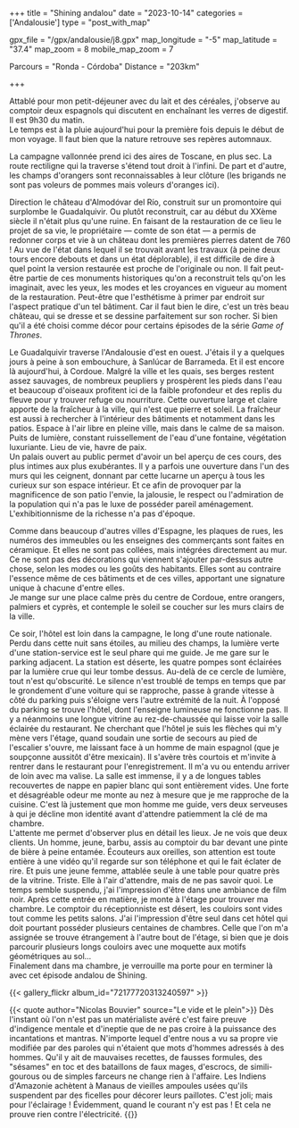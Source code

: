 +++
title = "Shining andalou"
date = "2023-10-14"
categories = ['Andalousie']
type = "post_with_map"

gpx_file = "/gpx/andalousie/j8.gpx"
map_longitude = "-5"
map_latitude = "37.4"
map_zoom = 8
mobile_map_zoom = 7

Parcours = "Ronda - Córdoba"
Distance = "203km"

+++

Attablé pour mon petit-déjeuner avec du lait et des céréales, j'observe au comptoir deux espagnols qui discutent en enchaînant 
les verres de digestif. Il est 9h30 du matin.  
Le temps est à la pluie aujourd'hui pour la première fois depuis le début de mon voyage. Il faut bien que la nature retrouve ses repères automnaux. 

La campagne vallonnée prend ici des aires de Toscane, en plus sec. La route rectiligne qui la traverse s'étend tout droit à l'infini. 
De part et d'autre, les champs d'orangers sont reconnaissables à leur clôture (les brigands ne sont pas voleurs de pommes mais voleurs d'oranges ici).

Direction le château d'Almodóvar del Río, construit sur un promontoire qui surplombe le Guadalquivir. Ou plutôt reconstruit, car au 
début du XXème siècle il n'était plus qu'une ruine. En faisant de la restauration de ce lieu le projet de sa vie, le propriétaire 
— comte de son état — a permis de redonner corps et vie à un château dont les premières pierres datent de 760 ! Au vue de l'état dans 
lequel il se trouvait avant les travaux (à peine deux tours encore debouts et dans un état déplorable), il est difficile de dire à quel
point la version restaurée est proche de l'originale ou non. Il fait peut-être partie de ces monuments historiques qu'on a reconstruit
tels qu'on les imaginait, avec les yeux, les modes et les croyances en vigueur au moment de la restauration. Peut-être que l'esthétisme
à primer par endroit sur l'aspect pratique d'un tel bâtiment. Car il faut bien le dire, c'est un très beau château, qui se dresse et se
dessine parfaitement sur son rocher. Si bien qu'il a été choisi comme décor pour certains épisodes de la série *Game of Thrones*.

Le Guadalquivir traverse l'Andalousie d'est en ouest. J'étais il y a quelques jours à peine à son embouchure, à Sanlúcar de Barrameda.
Et il est encore là aujourd'hui, à Cordoue. Malgré la ville et les quais, ses berges restent assez sauvages, de nombreux peupliers y
prospèrent les pieds dans l'eau et beaucoup d'oiseaux profitent ici de la faible profondeur et des replis du fleuve pour y trouver
refuge ou nourriture. Cette ouverture large et claire apporte de la fraîcheur à la ville, qui n'est que pierre et soleil. 
La fraîcheur est aussi à rechercher à l'intérieur des bâtiments et notamment dans les patios. Espace à l'air libre en pleine ville, 
mais dans le calme de sa maison. Puits de lumière, constant ruissellement de l'eau d'une fontaine, végétation luxuriante. Lieu de vie, 
havre de paix.   
Un palais ouvert au public permet d'avoir un bel aperçu de ces cours, des plus intimes aux plus exubérantes. Il y a parfois 
une ouverture dans l'un des murs qui les ceignent, donnant par cette lucarne un aperçu à tous les curieux sur son espace intérieur. 
Et ce afin de provoquer par la magnificence de son patio l'envie, la jalousie, le respect ou l'admiration de la population qui n'a 
pas le luxe de posséder pareil aménagement. L'exhibitionnisme de la richesse n'a pas d'époque.

Comme dans beaucoup d'autres villes d'Espagne, les plaques de rues, les numéros des immeubles ou les enseignes des commerçants sont 
faites en céramique. Et elles ne sont pas collées, mais intégrées directement au mur. Ce ne sont pas des décorations qui viennent
s'ajouter par-dessus autre chose, selon les modes ou les goûts des habitants. Elles sont au contraire l'essence même de ces 
bâtiments et de ces villes, apportant une signature unique à chacune d'entre elles.   
Je mange sur une place calme près du centre de Cordoue, entre orangers, palmiers et cyprès, et contemple le soleil se coucher sur les 
murs clairs de la ville.

Ce soir, l'hôtel est loin dans la campagne, le long d'une route nationale. Perdu dans cette nuit sans étoiles, au  milieu
des champs, la lumière verte d'une station-service est le seul phare qui me guide. Je me gare sur le parking adjacent. La station est
déserte, les quatre pompes sont éclairées par la lumière crue qui leur tombe dessus. Au-delà de ce cercle de lumière, tout n'est
qu'obscurité. Le silence n'est troublé de temps en temps que par le grondement d'une voiture qui se rapproche, passe à grande vitesse
à côté du parking puis s'éloigne vers l'autre extrémité de la nuit. À l'opposé du parking se trouve l'hôtel, dont l'enseigne lumineuse
ne fonctionne pas. Il y a néanmoins une longue vitrine au rez-de-chaussée qui laisse voir la salle éclairée du restaurant. Ne cherchant
que l'hôtel je suis les flèches qui m'y mène vers l'étage, quand soudain une sortie de secours au pied de l'escalier s'ouvre, me laissant
face à un homme de main espagnol (que je soupçonne aussitôt d'être mexicain). Il s'avère très courtois et m'invite à rentrer dans le
restaurant pour l'enregistrement. Il m'a vu ou entendu arriver de loin avec ma valise. La salle est immense, il y a de longues tables
recouvertes de nappe en papier blanc qui sont entièrement vides. Une forte et désagréable odeur me monte au nez à mesure que je me 
rapproche de la cuisine. C'est là justement que mon homme me guide, vers deux serveuses à qui je décline mon identité avant d'attendre
patiemment la clé de ma chambre.  
L'attente me permet d'observer plus en détail les lieux. Je ne vois que deux clients. Un homme, jeune, barbu, assis au comptoir du bar
devant une pinte de bière à peine entamée. Écouteurs aux oreilles, son attention est toute entière à une vidéo qu'il regarde sur son
téléphone et qui le fait éclater de rire. Et puis une jeune femme, attablée seule à une table pour quatre près de la vitrine. Triste. 
Elle à l'air d'attendre, mais de ne pas savoir quoi. Le temps semble suspendu, j'ai l'impression d'être dans une ambiance de film noir.
Après cette entrée en matière, je monte à l'étage pour trouver ma chambre. Le comptoir du réceptionniste est désert, les couloirs 
sont vides tout comme les petits salons. J'ai l'impression d'être seul dans cet hôtel qui doit pourtant posséder plusieurs 
centaines de chambres. Celle que l'on m'a assignée se trouve étrangement à l'autre bout de l'étage, si bien que je dois parcourir plusieurs 
longs couloirs avec une moquette aux motifs géométriques au sol...   
Finalement dans ma chambre, je verrouille ma porte pour en terminer là avec cet épisode andalou de Shining.

{{< gallery_flickr album_id="72177720313240597" >}}


{{< quote author="Nicolas Bouvier" source="Le vide et le plein">}}
Dès l'instant où l'on n'est pas un matérialiste avéré c'est faire preuve d'indigence mentale et d'ineptie que de ne pas croire à la 
puissance des incantations et mantras. N'importe lequel d'entre nous a vu sa propre vie modifiée par des paroles qui n'étaient que mots 
d'hommes adressés à des hommes. Qu'il y ait de mauvaises recettes, de fausses formules, des "sésames" en toc et des bataillons de faux mages, 
d'escrocs, de simili-gourous ou de simples farceurs ne change rien à l'affaire. Les Indiens d'Amazonie achètent à Manaus de vieilles ampoules 
usées qu'ils suspendent par des ficelles pour décorer leurs paillotes. C'est joli; mais pour l'éclairage ! Évidemment, quand le courant 
n'y est pas ! Et cela ne prouve rien contre l'électricité.
{{</quote>}}